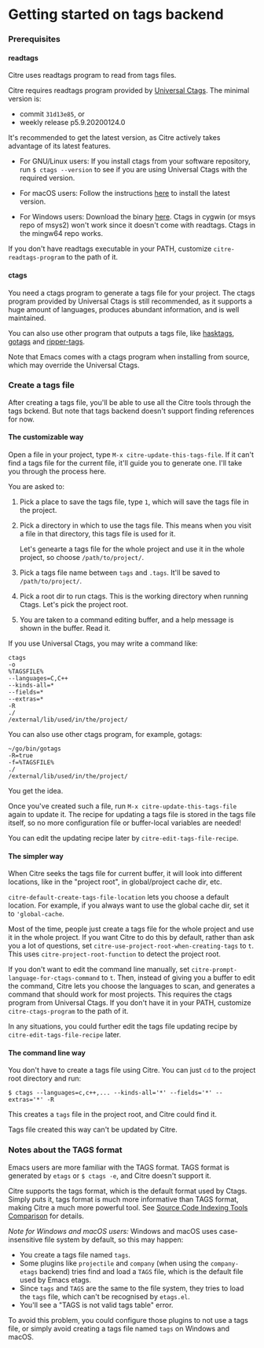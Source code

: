 # Getting started on tags backend

### Prerequisites

#### readtags

Citre uses readtags program to read from tags files.

Citre requires readtags program provided by [Universal
Ctags](https://github.com/universal-ctags/ctags). The minimal version is:

- commit `31d13e85`, or
- weekly release p5.9.20200124.0

It's recommended to get the latest version, as Citre actively takes advantage
of its latest features.

- For GNU/Linux users: If you install ctags from your software repository, run
  `$ ctags --version` to see if you are using Universal Ctags with the required
  version.

- For macOS users: Follow the instructions
  [here](https://github.com/universal-ctags/homebrew-universal-ctags) to
  install the latest version.

- For Windows users: Download the binary
  [here](https://github.com/universal-ctags/ctags-win32). Ctags in cygwin (or
  msys repo of msys2) won't work since it doesn't come with readtags. Ctags in
  the mingw64 repo works.

If you don't have readtags executable in your PATH, customize
`citre-readtags-program` to the path of it.

#### ctags

You need a ctags program to generate a tags file for your project. The ctags
program provided by Universal Ctags is still recommended, as it supports a huge
amount of languages, produces abundant information, and is well maintained.

You can also use other program that outputs a tags file, like
[hasktags](https://hackage.haskell.org/package/hasktags),
[gotags](https://github.com/jstemmer/gotags) and
[ripper-tags](https://github.com/tmm1/ripper-tags).

Note that Emacs comes with a ctags program when installing from source, which
may override the Universal Ctags.

### Create a tags file

After creating a tags file, you'll be able to use all the Citre tools through
the tags bckend. But note that tags backend doesn't support finding references
for now.

#### The customizable way

Open a file in your project, type `M-x citre-update-this-tags-file`. If it
can't find a tags file for the current file, it'll guide you to generate one.
I'll take you through the process here.

You are asked to:

1. Pick a place to save the tags file, type `1`, which will save the tags file
   in the project.

2. Pick a directory in which to use the tags file. This means when you visit a
   file in that directory, this tags file is used for it.

   Let's genearte a tags file for the whole project and use it in the whole
   project, so choose `/path/to/project/`.

3. Pick a tags file name between `tags` and `.tags`. It'll be saved to
   `/path/to/project/`.

4. Pick a root dir to run ctags. This is the working directory when running
   Ctags. Let's pick the project root.

5. You are taken to a command editing buffer, and a help message is shown in
   the buffer. Read it.

If you use Universal Ctags, you may write a command like:

```
ctags
-o
%TAGSFILE%
--languages=C,C++
--kinds-all=*
--fields=*
--extras=*
-R
./
/external/lib/used/in/the/project/
```

You can also use other ctags program, for example, gotags:

```
~/go/bin/gotags
-R=true
-f=%TAGSFILE%
./
/external/lib/used/in/the/project/
```

You get the idea.

Once you've created such a file, run `M-x citre-update-this-tags-file` again to
update it. The recipe for updating a tags file is stored in the tags file
itself, so no more configuration file or buffer-local variables are needed!

You can edit the updating recipe later by `citre-edit-tags-file-recipe`.

#### The simpler way

When Citre seeks the tags file for current buffer, it will look into different
locations, like in the "project root", in global/project cache dir, etc.

`citre-default-create-tags-file-location` lets you choose a default location.
For example, if you always want to use the global cache dir, set it to
`'global-cache`.

Most of the time, people just create a tags file for the whole project and use
it in the whole project. If you want Citre to do this by default, rather than
ask you a lot of questions, set `citre-use-project-root-when-creating-tags` to
`t`. This uses `citre-project-root-function` to detect the project root.

If you don't want to edit the command line manually, set
`citre-prompt-language-for-ctags-command` to `t`. Then, instead of giving you a
buffer to edit the command, Citre lets you choose the languages to scan, and
generates a command that should work for most projects. This requires the ctags
program from Universal Ctags. If you don't have it in your PATH, customize
`citre-ctags-program` to the path of it.

In any situations, you could further edit the tags file updating recipe by
`citre-edit-tags-file-recipe` later.

#### The command line way

You don't have to create a tags file using Citre. You can just `cd` to the
project root directory and run:

``` console
$ ctags --languages=c,c++,... --kinds-all='*' --fields='*' --extras='*' -R
```

This creates a `tags` file in the project root, and Citre could find it.

Tags file created this way can't be updated by Citre.

### Notes about the TAGS format

Emacs users are more familiar with the TAGS format. TAGS format is generated by
`etags` or `$ ctags -e`, and Citre doesn't support it.

Citre supports the tags format, which is the default format used by Ctags.
Simply puts it, tags format is much more informative than TAGS format, making
Citre a much more powerful tool. See [Source Code Indexing Tools
Comparison](source-code-indexing-tools-comparison.md) for details.

*Note for Windows and macOS users:* Windows and macOS uses case-insensitive
file system by default, so this may happen:

- You create a tags file named `tags`.
- Some plugins like `projectile` and `company` (when using the `company-etags`
  backend) tries find and load a `TAGS` file, which is the default file used by
  Emacs etags.
- Since `tags` and `TAGS` are the same to the file system, they tries to load
  the `tags` file, which can't be recognised by `etags.el`.
- You'll see a "TAGS is not valid tags table" error.

To avoid this problem, you could configure those plugins to not use a tags
file, or simply avoid creating a tags file named `tags` on Windows and macOS.
